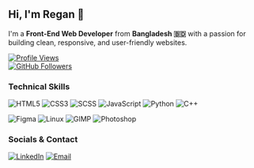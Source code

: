 ## Hi, I'm Regan 👋

I'm a **Front-End Web Developer** from **Bangladesh 🇧🇩** with a passion for building clean, responsive, and user-friendly websites.

[![Profile Views](https://komarev.com/ghpvc/?username=devregan&label=Profile%20views&color=0e75b6&style=flat)](https://github.com/devregan)  
[![GitHub Followers](https://img.shields.io/github/followers/devregan?label=Follow&style=social)](https://github.com/devregan)  

### Technical Skills
![HTML5](https://img.shields.io/badge/HTML5-%23E34F26.svg?logo=html5&logoColor=white)
![CSS3](https://img.shields.io/badge/CSS3-%231572B6.svg?logo=css3&logoColor=white)
![SCSS](https://img.shields.io/badge/SCSS-%23CC6699.svg?logo=sass&logoColor=white)
![JavaScript](https://img.shields.io/badge/JavaScript-%23F7DF1E.svg?logo=javascript&logoColor=black)
![Python](https://img.shields.io/badge/Python-%233776AB.svg?logo=python&logoColor=white)
![C++](https://img.shields.io/badge/C++-%230059C8.svg?logo=c%2B%2B&logoColor=white)

![Figma](https://img.shields.io/badge/Figma-%23F24E1E.svg?logo=figma&logoColor=white)
![Linux](https://img.shields.io/badge/Linux-%23FCC624.svg?logo=linux&logoColor=black)
![GIMP](https://img.shields.io/badge/GIMP-%235C5543.svg?logo=gimp&logoColor=white)
![Photoshop](https://img.shields.io/badge/Photoshop-%2331A8FF.svg?logo=adobe-photoshop&logoColor=white)

### Socials & Contact

[![LinkedIn](https://img.shields.io/badge/LinkedIn-%230077B5.svg?logo=linkedin&logoColor=white)](https://www.linkedin.com/in/regan-ddev/)
[![Email](https://img.shields.io/badge/Email-%23D14836.svg?logo=gmail&logoColor=white)](mailto:reganddev@gmail.com)

<!-- [![Discord](https://img.shields.io/badge/Discord-%237289DA.svg?logo=discord&logoColor=white)](https://discord.com/users/regan084) -->
